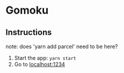 # Gomoku

## Instructions

note: does 'yarn add parcel' need to be here?
1. Start the app: `yarn start`
2. Go to [localhost:1234](http://localhost:1234)